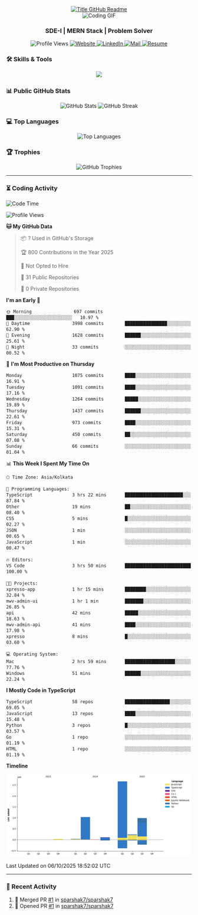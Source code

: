 <div style="text-align: center;">
  <a href="https://git.io/typing-svg" target="_blank">
    <img src="https://readme-typing-svg.herokuapp.com?font=Inter&weight=800&size=35&duration=3000&pause=500&multiline=true&width=650&height=140&lines=%24+whoami;Sparshak+Nag" alt="Title GitHub Readme" />
  </a>
</div>

<div align="center">
    <img src="https://miro.medium.com/v2/resize:fit:640/0*Z4HRalcoNb8m_zej.gif" alt="Coding GIF" />
</div>


<h3 align="center">SDE-I | MERN Stack | Problem Solver</h3>

<p align="center">
  <img src="https://komarev.com/ghpvc/?username=sparshak7&label=Profile%20views&color=brightgreen&style=for-the-badge&abbreviated=true" alt="Profile Views" />
  <a href="https://sparshak-nag-portfolio.vercel.app/">
    <img src="https://img.shields.io/badge/Website-portfolio-informational?style=for-the-badge&color=00ADB5&logo=about.me&logoColor=white" alt="Website" />
  </a>
  <a href="https://www.linkedin.com/in/sparshak7">
    <img src="https://img.shields.io/badge/LinkedIn-Sparshak-informational?style=for-the-badge&logo=linkedin&logoColor=white" alt="LinkedIn" />
  </a>
  <a href="mailto:sparshaknag247@gmail.com?subject=Hey!">
    <img src="https://img.shields.io/badge/Gmail-sparshaknag247@gmail.com-informational?style=for-the-badge&color=EA4335&logo=gmail&logoColor=white" alt="Mail" />
  </a>
  <a href="https://drive.google.com/file/d/17BCueR3tYjVhj0I_WwyoFPtNVsM4_B7b/view?usp=sharing">
    <img src="https://img.shields.io/badge/Drive-Resume-informational?style=for-the-badge&color=EA4265&logo=gmail&logoColor=white" alt="Resume" />
  </a>
</p>

</p>

### 🛠 Skills & Tools

<p align="center">
  <img src="https://skillicons.dev/icons?i=js,ts,cpp,java,react,nodejs,express,mongodb,git,postman,docker,redis,rabbitmq,html,css,nginx&perline=8" />
</p>

### 📊 Public GitHub Stats

<p align="center">
  <img src="https://github-readme-stats.vercel.app/api?username=sparshak7&show_icons=true&theme=tokyonight" alt="GitHub Stats" />
  
  <img src="https://github-readme-streak-stats.herokuapp.com/?user=sparshak7&theme=tokyonight" alt="GitHub Streak" />
</p>

### 💻 Top Languages

<p align="center">
  <img src="https://github-readme-stats.vercel.app/api/top-langs/?username=sparshak7&layout=compact&theme=tokyonight" alt="Top Languages" />
</p>

### 🏆 Trophies

<p align="center">
  <img src="https://github-profile-trophy.vercel.app/?username=sparshak7&theme=tokyonight&margin-w=15" alt="GitHub Trophies" />
</p>

---

### ⏳ Coding Activity

<!--START_SECTION:waka-->
![Code Time](http://img.shields.io/badge/Code%20Time-26%20hrs%2055%20mins-blue)

![Profile Views](http://img.shields.io/badge/Profile%20Views-3-blue)

**🐱 My GitHub Data** 

> 📦 ? Used in GitHub's Storage 
 > 
> 🏆 800 Contributions in the Year 2025
 > 
> 🚫 Not Opted to Hire
 > 
> 📜 31 Public Repositories 
 > 
> 🔑 0 Private Repositories 
 > 
**I'm an Early 🐤** 

```text
🌞 Morning                697 commits         ███░░░░░░░░░░░░░░░░░░░░░░   10.97 % 
🌆 Daytime                3998 commits        ████████████████░░░░░░░░░   62.90 % 
🌃 Evening                1628 commits        ██████░░░░░░░░░░░░░░░░░░░   25.61 % 
🌙 Night                  33 commits          ░░░░░░░░░░░░░░░░░░░░░░░░░   00.52 % 
```
📅 **I'm Most Productive on Thursday** 

```text
Monday                   1075 commits        ████░░░░░░░░░░░░░░░░░░░░░   16.91 % 
Tuesday                  1091 commits        ████░░░░░░░░░░░░░░░░░░░░░   17.16 % 
Wednesday                1264 commits        █████░░░░░░░░░░░░░░░░░░░░   19.89 % 
Thursday                 1437 commits        ██████░░░░░░░░░░░░░░░░░░░   22.61 % 
Friday                   973 commits         ████░░░░░░░░░░░░░░░░░░░░░   15.31 % 
Saturday                 450 commits         ██░░░░░░░░░░░░░░░░░░░░░░░   07.08 % 
Sunday                   66 commits          ░░░░░░░░░░░░░░░░░░░░░░░░░   01.04 % 
```


📊 **This Week I Spent My Time On** 

```text
🕑︎ Time Zone: Asia/Kolkata

💬 Programming Languages: 
TypeScript               3 hrs 22 mins       ██████████████████████░░░   87.84 % 
Other                    19 mins             ██░░░░░░░░░░░░░░░░░░░░░░░   08.40 % 
CSS                      5 mins              █░░░░░░░░░░░░░░░░░░░░░░░░   02.27 % 
JSON                     1 min               ░░░░░░░░░░░░░░░░░░░░░░░░░   00.65 % 
JavaScript               1 min               ░░░░░░░░░░░░░░░░░░░░░░░░░   00.47 % 

🔥 Editors: 
VS Code                  3 hrs 50 mins       █████████████████████████   100.00 % 

🐱‍💻 Projects: 
xpresso-app              1 hr 15 mins        ████████░░░░░░░░░░░░░░░░░   32.84 % 
mwv-admin-ui             1 hr 1 min          ███████░░░░░░░░░░░░░░░░░░   26.85 % 
api                      42 mins             █████░░░░░░░░░░░░░░░░░░░░   18.63 % 
mwv-admin-api            41 mins             ████░░░░░░░░░░░░░░░░░░░░░   17.98 % 
xpresso                  8 mins              █░░░░░░░░░░░░░░░░░░░░░░░░   03.60 % 

💻 Operating System: 
Mac                      2 hrs 59 mins       ███████████████████░░░░░░   77.76 % 
Windows                  51 mins             ██████░░░░░░░░░░░░░░░░░░░   22.24 % 
```

**I Mostly Code in TypeScript** 

```text
TypeScript               58 repos            █████████████████░░░░░░░░   69.05 % 
JavaScript               13 repos            ████░░░░░░░░░░░░░░░░░░░░░   15.48 % 
Python                   3 repos             █░░░░░░░░░░░░░░░░░░░░░░░░   03.57 % 
Go                       1 repo              ░░░░░░░░░░░░░░░░░░░░░░░░░   01.19 % 
HTML                     1 repo              ░░░░░░░░░░░░░░░░░░░░░░░░░   01.19 % 
```



**Timeline**

![Lines of Code chart](https://raw.githubusercontent.com/sparshak7/sparshak7/master/assets/bar_graph.png)


 Last Updated on 06/10/2025 18:52:02 UTC
<!--END_SECTION:waka-->

---

### 📅 Recent Activity

<!--START_SECTION:activity-->
1. 🎉 Merged PR [#1](https://github.com/sparshak7/sparshak7/pull/1) in [sparshak7/sparshak7](https://github.com/sparshak7/sparshak7)
2. 💪 Opened PR [#1](https://github.com/sparshak7/sparshak7/pull/1) in [sparshak7/sparshak7](https://github.com/sparshak7/sparshak7)
<!--END_SECTION:activity-->
